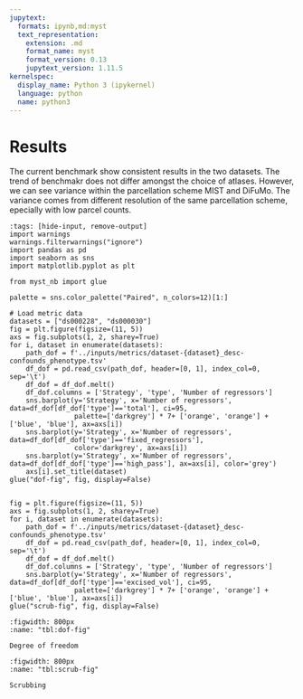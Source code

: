 ```yaml
---
jupytext:
  formats: ipynb,md:myst
  text_representation:
    extension: .md
    format_name: myst
    format_version: 0.13
    jupytext_version: 1.11.5
kernelspec:
  display_name: Python 3 (ipykernel)
  language: python
  name: python3
---
```


# Results

The current benchmark show consistent results in the two datasets.
The trend of benchmakr does not differ amongst the choice of atlases.
However, we can see variance within the parcellation scheme MIST and DiFuMo.
The variance comes from different resolution of the same parcellation scheme, epecially with low parcel counts.

<!-- new analysis: compare groups -->
<!-- new analysis: degree of freedom chart-->
```{code-cell} ipython3
:tags: [hide-input, remove-output]
import warnings
warnings.filterwarnings("ignore")
import pandas as pd
import seaborn as sns
import matplotlib.pyplot as plt

from myst_nb import glue

palette = sns.color_palette("Paired", n_colors=12)[1:]

# Load metric data
datasets = ["ds000228", "ds000030"]
fig = plt.figure(figsize=(11, 5))
axs = fig.subplots(1, 2, sharey=True)
for i, dataset in enumerate(datasets):
    path_dof = f'../inputs/metrics/dataset-{dataset}_desc-confounds_phenotype.tsv'
    df_dof = pd.read_csv(path_dof, header=[0, 1], index_col=0, sep='\t')
    df_dof = df_dof.melt()
    df_dof.columns = ['Strategy', 'type', 'Number of regressors']
    sns.barplot(y='Strategy', x='Number of regressors', data=df_dof[df_dof['type']=='total'], ci=95, 
                palette=['darkgrey'] * 7+ ['orange', 'orange'] + ['blue', 'blue'], ax=axs[i])
    sns.barplot(y='Strategy', x='Number of regressors', data=df_dof[df_dof['type']=='fixed_regressors'], 
                color='darkgrey', ax=axs[i])
    sns.barplot(y='Strategy', x='Number of regressors', data=df_dof[df_dof['type']=='high_pass'], ax=axs[i], color='grey')
    axs[i].set_title(dataset)
glue("dof-fig", fig, display=False)


fig = plt.figure(figsize=(11, 5))
axs = fig.subplots(1, 2, sharey=True)
for i, dataset in enumerate(datasets):
    path_dof = f'../inputs/metrics/dataset-{dataset}_desc-confounds_phenotype.tsv'
    df_dof = pd.read_csv(path_dof, header=[0, 1], index_col=0, sep='\t')
    df_dof = df_dof.melt()
    df_dof.columns = ['Strategy', 'type', 'Number of regressors']
    sns.barplot(y='Strategy', x='Number of regressors', data=df_dof[df_dof['type']=='excised_vol'], ci=95, 
                palette=['darkgrey'] * 7+ ['orange', 'orange'] + ['blue', 'blue'], ax=axs[i])
glue("scrub-fig", fig, display=False)

```

```{glue:figure} dof-fig
:figwidth: 800px
:name: "tbl:dof-fig"

Degree of freedom
```


```{glue:figure} scrub-fig
:figwidth: 800px
:name: "tbl:scrub-fig"

Scrubbing
```

<!-- new analysis: direct compare mean FD between different groups -->
